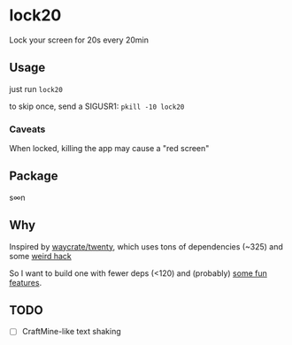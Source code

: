# lock20
Lock your screen for 20s every 20min

## Usage
just run `lock20`

to skip once, send a SIGUSR1: `pkill -10 lock20`

### Caveats
When locked, killing the app may cause a "red screen"

## Package
s∞n

## Why
Inspired by [waycrate/twenty](https://github.com/waycrate/twenty), which uses tons of dependencies (~325)
and some [weird hack](https://github.com/waycrate/twenty/blob/7723178ce0d2e09c5c60d8d9e9d0869ba5889359/src/main.rs#L72)

So I want to build one with fewer deps (<120) and (probably) [some fun features](#TODO).

## TODO
- [ ] CraftMine-like text shaking
